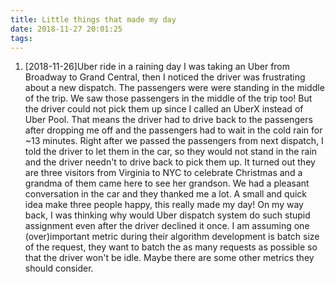 ```yaml
---
title: Little things that made my day
date: 2018-11-27 20:01:25
tags:
---
```


1. [2018-11-26]Uber ride in a raining day
I was taking an Uber from Broadway to Grand Central, then I noticed the driver was frustrating about a new dispatch. The passengers were were standing in the middle of the trip. We saw those passengers in the middle of the trip too! But the driver could not pick them up since I called an UberX instead of Uber Pool. That means the driver had to drive back to the passengers after dropping me off and the passengers had to wait in the cold rain for ~13 minutes.
Right after we passed the passengers from next dispatch, I told the driver to let them in the car, so they would not stand in the rain and the driver needn't to drive back to pick them up.
It turned out they are three visitors from Virginia to NYC to celebrate Christmas and a grandma of them came here to see her grandson. We had a pleasant conversation in the car and they thanked me a lot.
A small and quick idea make three people happy, this really made my day!
On my way back, I was thinking why would Uber dispatch system do such stupid assignment even after the driver declined it once. I am assuming one (over)important metric during their algorithm development is batch size of the request, they want to batch the as many requests as possible so that the driver won't be idle. Maybe there are some other metrics they should consider.
